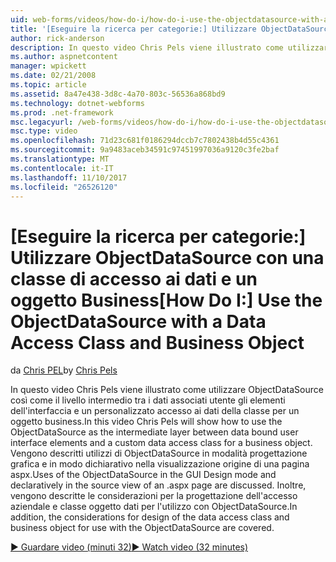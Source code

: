 ```yaml
---
uid: web-forms/videos/how-do-i/how-do-i-use-the-objectdatasource-with-a-data-access-class-and-business-object
title: '[Eseguire la ricerca per categorie:] Utilizzare ObjectDataSource con una classe di accesso ai dati e un oggetto Business | Documenti Microsoft'
author: rick-anderson
description: In questo video Chris Pels viene illustrato come utilizzare ObjectDataSource come il livello intermedio tra gli elementi dell'interfaccia utente associata ai dati e dati personalizzati....
ms.author: aspnetcontent
manager: wpickett
ms.date: 02/21/2008
ms.topic: article
ms.assetid: 8a47e438-3d8c-4a70-803c-56536a868bd9
ms.technology: dotnet-webforms
ms.prod: .net-framework
msc.legacyurl: /web-forms/videos/how-do-i/how-do-i-use-the-objectdatasource-with-a-data-access-class-and-business-object
msc.type: video
ms.openlocfilehash: 71d23c681f0186294dccb7c7802438b4d55c4361
ms.sourcegitcommit: 9a9483aceb34591c97451997036a9120c3fe2baf
ms.translationtype: MT
ms.contentlocale: it-IT
ms.lasthandoff: 11/10/2017
ms.locfileid: "26526120"
---
```

<a name="how-do-i-use-the-objectdatasource-with-a-data-access-class-and-business-object"></a><span data-ttu-id="455d6-103">[Eseguire la ricerca per categorie:] Utilizzare ObjectDataSource con una classe di accesso ai dati e un oggetto Business</span><span class="sxs-lookup"><span data-stu-id="455d6-103">[How Do I:] Use the ObjectDataSource with a Data Access Class and Business Object</span></span>
====================
<span data-ttu-id="455d6-104">da [Chris PEL](https://twitter.com/chrispels)</span><span class="sxs-lookup"><span data-stu-id="455d6-104">by [Chris Pels](https://twitter.com/chrispels)</span></span>

<span data-ttu-id="455d6-105">In questo video Chris Pels viene illustrato come utilizzare ObjectDataSource così come il livello intermedio tra i dati associati utente gli elementi dell'interfaccia e un personalizzato accesso ai dati della classe per un oggetto business.</span><span class="sxs-lookup"><span data-stu-id="455d6-105">In this video Chris Pels will show how to use the ObjectDataSource as the intermediate layer between data bound user interface elements and a custom data access class for a business object.</span></span> <span data-ttu-id="455d6-106">Vengono descritti utilizzi di ObjectDataSource in modalità progettazione grafica e in modo dichiarativo nella visualizzazione origine di una pagina aspx.</span><span class="sxs-lookup"><span data-stu-id="455d6-106">Uses of the ObjectDataSource in the GUI Design mode and declaratively in the source view of an .aspx page are discussed.</span></span> <span data-ttu-id="455d6-107">Inoltre, vengono descritte le considerazioni per la progettazione dell'accesso aziendale e classe oggetto dati per l'utilizzo con ObjectDataSource.</span><span class="sxs-lookup"><span data-stu-id="455d6-107">In addition, the considerations for design of the data access class and business object for use with the ObjectDataSource are covered.</span></span>

[<span data-ttu-id="455d6-108">&#9654; Guardare video (minuti 32)</span><span class="sxs-lookup"><span data-stu-id="455d6-108">&#9654; Watch video (32 minutes)</span></span>](https://channel9.msdn.com/Blogs/ASP-NET-Site-Videos/how-do-i-use-the-objectdatasource-with-a-data-access-class-and-business-object)
